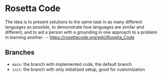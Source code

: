 # Rosetta Code

The idea is to present solutions to the same task in as many different languages as possible, to demonstrate how languages are similar and different, and to aid a person with a grounding in one approach to a problem in learning another. -- https://rosettacode.org/wiki/Rosetta_Code

## Branches

- `main`: the branch with implemented code, the default branch
- `init`: the branch with only initialized setup, good for customization
